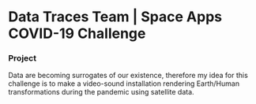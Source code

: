 # Data Traces Team | Space Apps COVID-19 Challenge

### Project

Data are becoming surrogates of our existence, therefore  my idea for this challenge is to make a video-sound installation rendering Earth/Human transformations during the pandemic  using satellite data.


